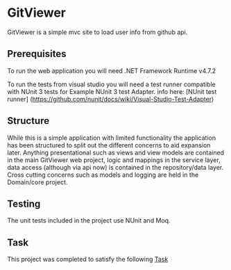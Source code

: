 # GitViewer
GitViewer is a simple mvc site to load user info from github api.

## Prerequisites
To run the web application you will need .NET Framework Runtime v4.7.2 

To run the tests from visual studio you will need a test runner compatible with NUnit 3 tests for Example NUnit 3 test Adapter. info here: [NUnit test runner] (https://github.com/nunit/docs/wiki/Visual-Studio-Test-Adapter)

## Structure
While this is a simple application with limited functionality the application has been structured to split out the different concerns to aid expansion later. Anything presentational such as views and view models are contained in the main GitViewer web project, logic and mappings in the service layer, data access (although via api now) is contained in the repository/data layer. Cross cutting concerns such as models and logging are held in the Domain/core project.

## Testing
The unit tests included in the project use NUnit and Moq. 

## Task
This project was completed to satisfy the following [Task](/task.md)

